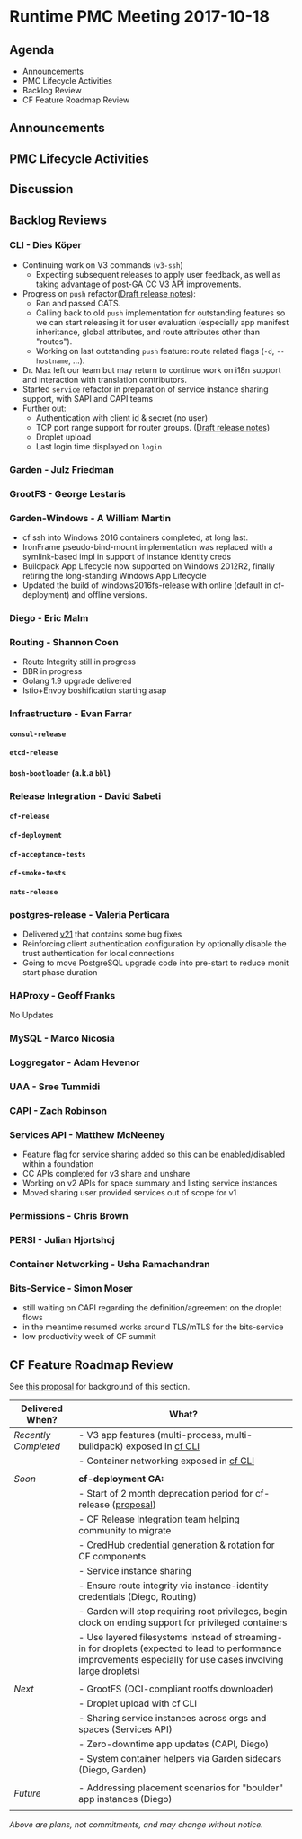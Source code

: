 # Runtime PMC Meeting 2017-10-18

## Agenda

* Announcements
* PMC Lifecycle Activities
* Backlog Review
* CF Feature Roadmap Review


## Announcements


## PMC Lifecycle Activities


## Discussion


## Backlog Reviews

### CLI - Dies Köper

- Continuing work on V3 commands (`v3-ssh`)
    - Expecting subsequent releases to apply user feedback, as well as taking advantage of post-GA CC V3 API improvements.
- Progress on `push` refactor([Draft release notes](https://www.pivotaltracker.com/story/show/151113529)):
  - Ran and passed CATS.
  - Calling back to old `push` implementation for outstanding features so we can start releasing it for user evaluation (especially app manifest inheritance, global attributes, and route attributes other than "routes"). 
  - Working on last outstanding `push` feature: route related flags (`-d`, `--hostname`, ...). 
- Dr. Max left our team but may return to continue work on i18n support and interaction with translation contributors.
- Started `service` refactor in preparation of service instance sharing support, with SAPI and CAPI teams
- Further out:
  - Authentication with client id & secret (no user)
  - TCP port range support for router groups. ([Draft release notes](https://www.pivotaltracker.com/story/show/143621081))
  - Droplet upload
  - Last login time displayed on `login`

### Garden - Julz Friedman


### GrootFS - George Lestaris


### Garden-Windows - A William Martin

- cf ssh into Windows 2016 containers completed, at long last.
- IronFrame pseudo-bind-mount implementation was replaced with a symlink-based impl in support of instance identity creds
- Buildpack App Lifecycle now supported on Windows 2012R2, finally retiring the long-standing Windows App Lifecycle
- Updated the build of windows2016fs-release with online (default in cf-deployment) and offline versions.

### Diego - Eric Malm


### Routing - Shannon Coen

- Route Integrity still in progress
- BBR in progress
- Golang 1.9 upgrade delivered
- Istio+Envoy boshification starting asap

### Infrastructure - Evan Farrar

#### `consul-release`

#### `etcd-release`

#### `bosh-bootloader` (a.k.a `bbl`)

### Release Integration - David Sabeti

#### `cf-release`

#### `cf-deployment`

#### `cf-acceptance-tests`

#### `cf-smoke-tests`

#### `nats-release`

### postgres-release - Valeria Perticara

- Delivered [v21](https://github.com/cloudfoundry/postgres-release/releases/tag/v21) that contains some bug fixes
- Reinforcing client authentication configuration by optionally disable the trust authentication for local connections
- Going to move PostgreSQL upgrade code into pre-start to reduce monit start phase duration


### HAProxy - Geoff Franks

No Updates

### MySQL - Marco Nicosia

### Loggregator - Adam Hevenor

### UAA - Sree Tummidi

### CAPI - Zach Robinson

### Services API - Matthew McNeeney

- Feature flag for service sharing added so this can be enabled/disabled within a foundation
- CC APIs completed for v3 share and unshare
- Working on v2 APIs for space summary and listing service instances
- Moved sharing user provided services out of scope for v1

### Permissions - Chris Brown

### PERSI - Julian Hjortshoj

### Container Networking - Usha Ramachandran

### Bits-Service - Simon Moser

- still waiting on CAPI regarding the definition/agreement on the droplet flows 
- in the meantime resumed works around TLS/mTLS for the bits-service
- low productivity week of CF summit 

## CF Feature Roadmap Review
See [this proposal](https://docs.google.com/document/d/1K7t_p_NT2F7_Dk3eiv7_g1v3rzFE2GLbTQZTY_V-Les/edit#) for background of this section.

Delivered When? | What?
------|------
*Recently Completed* | - V3 app features (multi-process, multi-buildpack) exposed in [cf CLI](https://github.com/cloudfoundry/cli/releases/tag/v6.32.0)
|| - Container networking exposed in [cf CLI](https://github.com/cloudfoundry/cli/releases/tag/v6.30.0)
||
*Soon* | **cf-deployment GA:**
|| - Start of 2 month deprecation period for cf-release ([proposal](https://docs.google.com/document/d/1KLl4UIQbl92SvYom4fO-LcEoMK1D45KmjA988MwnOR4/edit?usp=sharing))
|| - CF Release Integration team helping community to migrate
|| - CredHub credential generation & rotation for CF components
|| - Service instance sharing
|| - Ensure route integrity via instance-identity credentials (Diego, Routing)
|| - Garden will stop requiring root privileges, begin clock on ending support for privileged containers
|| - Use layered filesystems instead of streaming-in for droplets (expected to lead to performance improvements especially for use cases involving large droplets)
||
*Next* | - GrootFS (OCI-compliant rootfs downloader)
|| - Droplet upload with cf CLI
|| - Sharing service instances across orgs and spaces (Services API)
|| - Zero-downtime app updates (CAPI, Diego)
|| - System container helpers via Garden sidecars (Diego, Garden)
||
*Future* | - Addressing placement scenarios for "boulder" app instances (Diego)
|| 

*Above are plans, not commitments, and may change without notice.*
